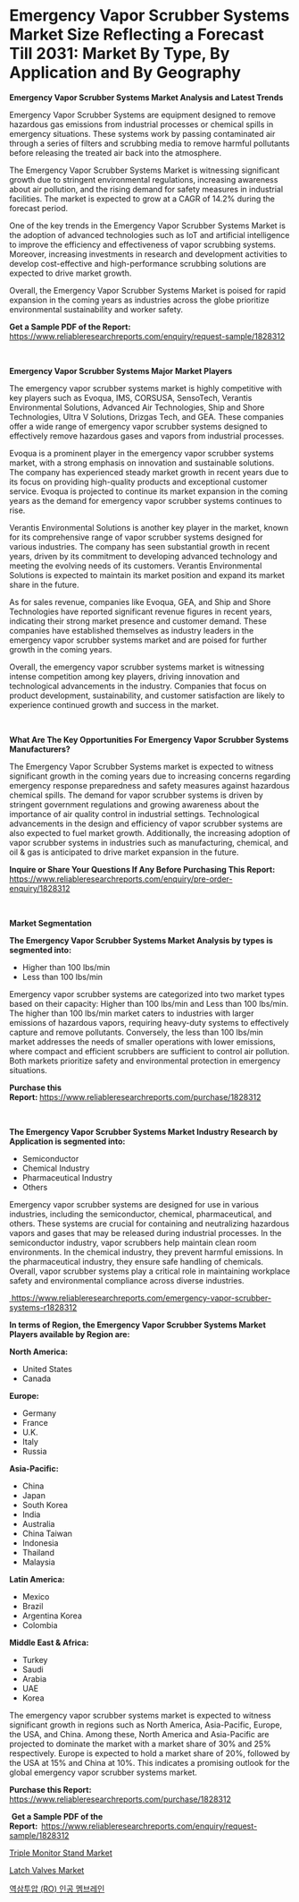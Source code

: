 <p><h1>Emergency Vapor Scrubber Systems Market Size Reflecting a Forecast Till 2031: Market By Type, By Application and By Geography</h1></p><p><strong>Emergency Vapor Scrubber Systems Market Analysis and Latest Trends</strong></p>
<p><p>Emergency Vapor Scrubber Systems are equipment designed to remove hazardous gas emissions from industrial processes or chemical spills in emergency situations. These systems work by passing contaminated air through a series of filters and scrubbing media to remove harmful pollutants before releasing the treated air back into the atmosphere.</p><p>The Emergency Vapor Scrubber Systems Market is witnessing significant growth due to stringent environmental regulations, increasing awareness about air pollution, and the rising demand for safety measures in industrial facilities. The market is expected to grow at a CAGR of 14.2% during the forecast period.</p><p>One of the key trends in the Emergency Vapor Scrubber Systems Market is the adoption of advanced technologies such as IoT and artificial intelligence to improve the efficiency and effectiveness of vapor scrubbing systems. Moreover, increasing investments in research and development activities to develop cost-effective and high-performance scrubbing solutions are expected to drive market growth.</p><p>Overall, the Emergency Vapor Scrubber Systems Market is poised for rapid expansion in the coming years as industries across the globe prioritize environmental sustainability and worker safety.</p></p>
<p><strong>Get a Sample PDF of the Report:&nbsp;</strong> <a href="https://www.reliableresearchreports.com/enquiry/request-sample/1828312">https://www.reliableresearchreports.com/enquiry/request-sample/1828312</a></p>
<p>&nbsp;</p>
<p><strong>Emergency Vapor Scrubber Systems Major Market Players</strong></p>
<p><p>The emergency vapor scrubber systems market is highly competitive with key players such as Evoqua, IMS, CORSUSA, SensoTech, Verantis Environmental Solutions, Advanced Air Technologies, Ship and Shore Technologies, Ultra V Solutions, Drizgas Tech, and GEA. These companies offer a wide range of emergency vapor scrubber systems designed to effectively remove hazardous gases and vapors from industrial processes.</p><p>Evoqua is a prominent player in the emergency vapor scrubber systems market, with a strong emphasis on innovation and sustainable solutions. The company has experienced steady market growth in recent years due to its focus on providing high-quality products and exceptional customer service. Evoqua is projected to continue its market expansion in the coming years as the demand for emergency vapor scrubber systems continues to rise.</p><p>Verantis Environmental Solutions is another key player in the market, known for its comprehensive range of vapor scrubber systems designed for various industries. The company has seen substantial growth in recent years, driven by its commitment to developing advanced technology and meeting the evolving needs of its customers. Verantis Environmental Solutions is expected to maintain its market position and expand its market share in the future.</p><p>As for sales revenue, companies like Evoqua, GEA, and Ship and Shore Technologies have reported significant revenue figures in recent years, indicating their strong market presence and customer demand. These companies have established themselves as industry leaders in the emergency vapor scrubber systems market and are poised for further growth in the coming years.</p><p>Overall, the emergency vapor scrubber systems market is witnessing intense competition among key players, driving innovation and technological advancements in the industry. Companies that focus on product development, sustainability, and customer satisfaction are likely to experience continued growth and success in the market.</p></p>
<p>&nbsp;</p>
<p><strong>What Are The Key Opportunities For Emergency Vapor Scrubber Systems Manufacturers?</strong></p>
<p><p>The Emergency Vapor Scrubber Systems market is expected to witness significant growth in the coming years due to increasing concerns regarding emergency response preparedness and safety measures against hazardous chemical spills. The demand for vapor scrubber systems is driven by stringent government regulations and growing awareness about the importance of air quality control in industrial settings. Technological advancements in the design and efficiency of vapor scrubber systems are also expected to fuel market growth. Additionally, the increasing adoption of vapor scrubber systems in industries such as manufacturing, chemical, and oil & gas is anticipated to drive market expansion in the future.</p></p>
<p><strong>Inquire or Share Your Questions If Any Before Purchasing This Report:</strong> <a href="https://www.reliableresearchreports.com/enquiry/pre-order-enquiry/1828312">https://www.reliableresearchreports.com/enquiry/pre-order-enquiry/1828312</a></p>
<p>&nbsp;</p>
<p><strong>Market Segmentation</strong></p>
<p><strong>The Emergency Vapor Scrubber Systems Market Analysis by types is segmented into:</strong></p>
<p><ul><li>Higher than 100 lbs/min</li><li>Less than 100 lbs/min</li></ul></p>
<p><p>Emergency vapor scrubber systems are categorized into two market types based on their capacity: Higher than 100 lbs/min and Less than 100 lbs/min. The higher than 100 lbs/min market caters to industries with larger emissions of hazardous vapors, requiring heavy-duty systems to effectively capture and remove pollutants. Conversely, the less than 100 lbs/min market addresses the needs of smaller operations with lower emissions, where compact and efficient scrubbers are sufficient to control air pollution. Both markets prioritize safety and environmental protection in emergency situations.</p></p>
<p><strong>Purchase this Report:&nbsp;</strong><a href="https://www.reliableresearchreports.com/purchase/1828312">https://www.reliableresearchreports.com/purchase/1828312</a></p>
<p>&nbsp;</p>
<p><strong>The Emergency Vapor Scrubber Systems Market Industry Research by Application is segmented into:</strong></p>
<p><ul><li>Semiconductor</li><li>Chemical Industry</li><li>Pharmaceutical Industry</li><li>Others</li></ul></p>
<p><p>Emergency vapor scrubber systems are designed for use in various industries, including the semiconductor, chemical, pharmaceutical, and others. These systems are crucial for containing and neutralizing hazardous vapors and gases that may be released during industrial processes. In the semiconductor industry, vapor scrubbers help maintain clean room environments. In the chemical industry, they prevent harmful emissions. In the pharmaceutical industry, they ensure safe handling of chemicals. Overall, vapor scrubber systems play a critical role in maintaining workplace safety and environmental compliance across diverse industries.</p></p>
<p><a href="https://www.reliableresearchreports.com/emergency-vapor-scrubber-systems-r1828312">&nbsp;https://www.reliableresearchreports.com/emergency-vapor-scrubber-systems-r1828312</a></p>
<p><strong>In terms of Region, the Emergency Vapor Scrubber Systems Market Players available by Region are:</strong></p>
<p>
    <p> <strong> North America: </strong>
        <ul>
            <li>United States</li>
            <li>Canada</li>
        </ul>
        </p> 
    <p> <strong> Europe: </strong>
        <ul>
            <li>Germany</li>
            <li>France</li>
            <li>U.K.</li>
            <li>Italy</li>
            <li>Russia</li>
        </ul>
        </p> 
    <p> <strong> Asia-Pacific: </strong>
        <ul>
            <li>China</li>
            <li>Japan</li>
            <li>South Korea</li>
            <li>India</li>
            <li>Australia</li>
            <li>China Taiwan</li>
            <li>Indonesia</li>
            <li>Thailand</li>
            <li>Malaysia</li>
        </ul>
        </p> 
    <p> <strong> Latin America: </strong>
        <ul>
            <li>Mexico</li>
            <li>Brazil</li>
            <li>Argentina Korea</li>
            <li>Colombia</li>
        </ul>
        </p> 
    <p> <strong> Middle East & Africa: </strong>
        <ul>
            <li>Turkey</li>
            <li>Saudi</li>
            <li>Arabia</li>
            <li>UAE</li>
            <li>Korea</li>
        </ul>
    </p>
    </p>
<p><p>The emergency vapor scrubber systems market is expected to witness significant growth in regions such as North America, Asia-Pacific, Europe, the USA, and China. Among these, North America and Asia-Pacific are projected to dominate the market with a market share of 30% and 25% respectively. Europe is expected to hold a market share of 20%, followed by the USA at 15% and China at 10%. This indicates a promising outlook for the global emergency vapor scrubber systems market.</p></p>
<p><strong>Purchase this Report: </strong><a href="https://www.reliableresearchreports.com/purchase/1828312">https://www.reliableresearchreports.com/purchase/1828312</a></p>
<p>&nbsp;<strong>Get a Sample PDF of the Report:&nbsp;&nbsp;</strong><a href="https://www.reliableresearchreports.com/enquiry/request-sample/1828312">https://www.reliableresearchreports.com/enquiry/request-sample/1828312</a></p>
<p><strong></strong></p>
<p><p><a href="https://github.com/haleemasakdiya1/Market-Research-Report-List-1/blob/main/triple-monitor-stand-market.md">Triple Monitor Stand Market</a></p><p><a href="https://github.com/rionkhanvai01/Market-Research-Report-List-1/blob/main/latch-valves-market.md">Latch Valves Market</a></p><p><a href="https://github.com/akzkkws047661437/Market-Research-Report-List-2/blob/main/2731022175995.md">역삼투압 (RO) 인공 멤브레인</a></p></p>
